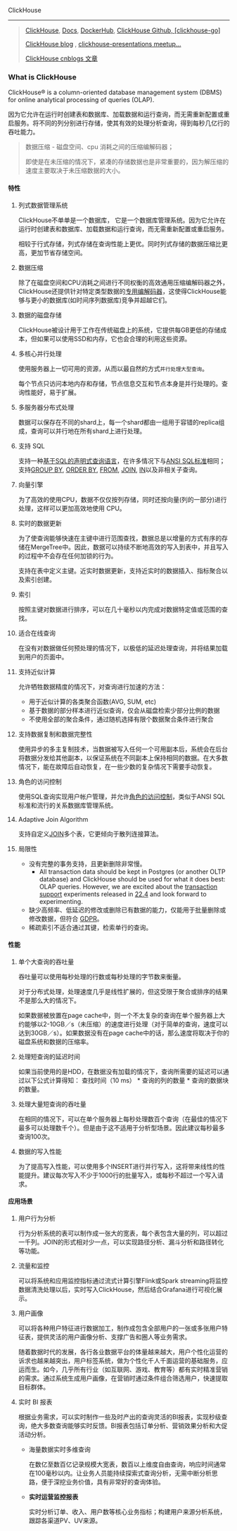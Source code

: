 ClickHouse

---

> [ClickHouse][0], [Docs][1], [DockerHub][2], [ClickHouse Github, [clickhouse-go]][4]
>
> [ClickHouse blog][5] , [clickhouse-presentations meetup...][7]
>
> [ClickHouse cnblogs 文章][9]

### What is ClickHouse

ClickHouse® is a column-oriented database management system (DBMS) for online analytical processing of queries (OLAP).

因为它允许在运行时创建表和数据库、加载数据和运行查询，而无需重新配置或重启服务。将不同的列分别进行存储，使其有效的处理分析查询，得到每秒几亿行的吞吐能力。

> 数据压缩 - 磁盘空间、cpu 消耗之间的压缩编解码器；
>
> 即使是在未压缩的情况下，紧凑的存储数据也是非常重要的，因为解压缩的速度主要取决于未压缩数据的大小。

#### 特性

1. 列式数据管理系统

   ClickHouse不单单是一个数据库， 它是一个数据库管理系统。因为它允许在运行时创建表和数据库、加载数据和运行查询，而无需重新配置或重启服务。

   相较于行式存储，列式存储在查询性能上更优。同时列式存储的数据压缩比更高，更加节省存储空间。

2. 数据压缩

   除了在磁盘空间和CPU消耗之间进行不同权衡的高效通用压缩编解码器之外，ClickHouse还提供针对特定类型数据的[专用编解码器](https://clickhouse.com/docs/zh/sql-reference/statements/create#create-query-specialized-codecs)，这使得ClickHouse能够与更小的数据库(如时间序列数据库)竞争并超越它们。

3. 数据的磁盘存储

   ClickHouse被设计用于工作在传统磁盘上的系统，它提供每GB更低的存储成本，但如果可以使用SSD和内存，它也会合理的利用这些资源。

4. 多核心并行处理

   使用服务器上一切可用的资源，从而以最自然的方式`并行处理大型查询`。

   每个节点只访问本地内存和存储，节点信息交互和节点本身是并行处理的。查询性能好，易于扩展。

5. 多服务器分布式处理

   数据可以保存在不同的shard上，每一个shard都由一组用于容错的replica组成，查询可以并行地在所有shard上进行处理。

6. 支持 SQL

   支持一种[基于SQL的声明式查询语言](https://clickhouse.com/docs/zh/sql-reference/)，在许多情况下与[ANSI SQL标准](https://clickhouse.com/docs/zh/sql-reference/ansi)相同；支持[GROUP BY](https://clickhouse.com/docs/zh/sql-reference/statements/select/group-by), [ORDER BY](https://clickhouse.com/docs/zh/sql-reference/statements/select/order-by), [FROM](https://clickhouse.com/docs/zh/sql-reference/statements/select/from), [JOIN](https://clickhouse.com/docs/zh/sql-reference/statements/select/join), [IN](https://clickhouse.com/docs/zh/sql-reference/operators/in)以及非相关子查询。

7. 向量引擎

   为了高效的使用CPU，数据不仅仅按列存储，同时还按向量(列的一部分)进行处理，这样可以更加高效地使用 CPU。

8. 实时的数据更新

   为了使查询能够快速在主键中进行范围查找，数据总是以增量的方式有序的存储在MergeTree中。因此，数据可以持续不断地高效的写入到表中，并且写入的过程中不会存在任何加锁的行为。

   支持在表中定义主键。近实时数据更新，支持近实时的数据插入、指标聚合以及索引创建。

9. 索引

   按照主键对数据进行排序，可以在几十毫秒以内完成对数据特定值或范围的查找。

10. 适合在线查询

    在没有对数据做任何预处理的情况下，以极低的延迟处理查询，并将结果加载到用户的页面中。

11. 支持近似计算

    允许牺牲数据精度的情况下，对查询进行加速的方法：

    - 用于近似计算的各类聚合函数(AVG, SUM, etc)
    - 基于数据的部分样本进行近似查询，仅会从磁盘检索少部分比例的数据
    - 不使用全部的聚合条件，通过随机选择有限个数据聚合条件进行聚合

12. 支持数据复制和数据完整性

    使用异步的多主复制技术，当数据被写入任何一个可用副本后，系统会在后台将数据分发给其他副本，以保证系统在不同副本上保持相同的数据。在大多数情况下，能在故障后自动恢复，在一些少数的复杂情况下需要手动恢复。

13. 角色的访问控制

    使用SQL查询实现用户帐户管理，并允许[角色的访问控制](https://clickhouse.com/docs/zh/operations/access-rights)，类似于ANSI SQL标准和流行的关系数据库管理系统。

14. Adaptive Join Algorithm

    支持自定义[JOIN](https://clickhouse.com/docs/zh/sql-reference/statements/select/join)多个表，它更倾向于散列连接算法。

15. 局限性

    - 没有完整的事务支持，且更新删除非常慢。
      - All transaction data should be kept in Postgres (or another OLTP database) and ClickHouse should be used for what it does best: OLAP queries. However, we are excited about the [transaction support](https://github.com/ClickHouse/ClickHouse/issues/22086) experiments released in [22.4](https://clickhouse.com/docs/en/whats-new/changelog/) and look forward to experimenting.
    - 缺少高频率、低延迟的修改或删除已有数据的能力，仅能用于批量删除或修改数据，但符合 [GDPR](https://gdpr-info.eu/)。
    - 稀疏索引不适合通过其键，检索单行的查询。

#### 性能

1. 单个大查询的吞吐量

   吞吐量可以使用每秒处理的行数或每秒处理的字节数来衡量。

   对于分布式处理，处理速度几乎是线性扩展的，但这受限于聚合或排序的结果不是那么大的情况下。

   如果数据被放置在page cache中，则一个不太复杂的查询在单个服务器上大约能够以2-10GB／s（未压缩）的速度进行处理（对于简单的查询，速度可以达到30GB／s）。如果数据没有在page cache中的话，那么速度将取决于你的磁盘系统和数据的压缩率。

2. 处理短查询的延迟时间

   如果当前使用的是HDD，在数据没有加载的情况下，查询所需要的延迟可以通过以下公式计算得知： 查找时间（10 ms） * 查询的列的数量 * 查询的数据块的数量。

3. 处理大量短查询的吞吐量

   在相同的情况下，可以在单个服务器上每秒处理数百个查询（在最佳的情况下最多可以处理数千个）。但是由于这不适用于分析型场景。因此建议每秒最多查询100次。

4. 数据的写入性能

   为了提高写入性能，可以使用多个INSERT进行并行写入，这将带来线性的性能提升。建议每次写入不少于1000行的批量写入，或每秒不超过一个写入请求。

#### 应用场景

1. 用户行为分析

   行为分析系统的表可以制作成一张大的宽表，每个表包含大量的列，可以超过一千列。JOIN的形式相对少一点，可以实现路径分析、漏斗分析和路径转化等功能。

2. 流量和监控

   可以将系统和应用监控指标通过流式计算引擎Flink或Spark streaming将监控数据清洗处理以后，实时写入ClickHouse，然后结合Grafana进行可视化展示。

3. 用户画像

   可以将各种用户特征进行数据加工，制作成包含全部用户的一张或多张用户特征表，提供灵活的用户画像分析、支撑广告和圈人等业务需求。

   随着数据时代的发展，各行各业数据平台的体量越来越大，用户个性化运营的诉求也越来越突出，用户标签系统，做为个性化千人千面运营的基础服务，应运而生。如今，几乎所有行业（如互联网、游戏、教育等）都有实时精准营销的需求。通过系统生成用户画像，在营销时通过条件组合筛选用户，快速提取目标群体。

4. 实时 BI 报表

   根据业务需求，可以实时制作一些及时产出的查询灵活的BI报表，实现秒级查询，绝大多数查询能够实时反馈。BI报表包括订单分析、营销效果分析和大促活动分析。

   - 海量数据实时多维查询

     在数亿至数百亿记录规模大宽表，数百以上维度自由查询，响应时间通常在100毫秒以内。让业务人员能持续探索式查询分析，无需中断分析思路，便于深挖业务价值，具有非常好的查询体验。

   - **实时运营监控报表**

     实时分析订单、收入、用户数等核心业务指标；构建用户来源分析系统，跟踪各渠道PV、UV来源。

[0]: https://clickhouse.com/
[1]: https://clickhouse.com/docs/zh "中文文档"
[2]: https://hub.docker.com/r/clickhouse/clickhouse-server/ "DockerHub"
[3]: https://github.com/ClickHouse/ClickHouse "ck github"
[4]: https://github.com/ClickHouse/clickhouse-go "clickhouse-go"
[5]: https://clickhouse.com/blog/ "clickhouse blog"
[6]: https://clickhouse.com/blog/how-quickcheck-uses-clickhouse-to-bring-banking-to-the-unbanked "how quickcheck uses clickhouse to bring banking to the unbanked"
[7]: https://github.com/ClickHouse/clickhouse-presentation "clickhouse-presentations"
[8]: https://packages.clickhouse.com "clickhouse install packages"
[9]: https://www.cnblogs.com/MrYang-11-GetKnow/category/2096220.html "clickhouse cnblogs"